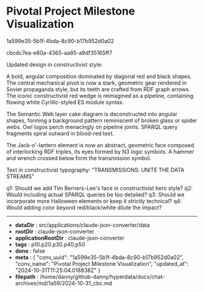 # Pivotal Project Milestone Visualization

1a599e35-5b1f-4bda-8c90-b17b952d0a02

cbcdc7ea-e80a-4365-aa85-a9df35165ff7

 Updated design in constructivist style:

A bold, angular composition dominated by diagonal red and black shapes. The central mechanical pivot is now a stark, geometric gear rendered in Soviet propaganda style, but its teeth are crafted from RDF graph arrows. The iconic constructivist red wedge is reimagined as a pipeline, containing flowing white Cyrillic-styled ES module syntax.

The Semantic Web layer cake diagram is deconstructed into angular shapes, forming a background pattern reminiscent of broken glass or spider webs. Owl logos perch menacingly on pipeline joints. SPARQL query fragments spiral outward in blood-red text.

The Jack-o'-lantern element is now an abstract, geometric face composed of interlocking RDF triples, its eyes formed by N3 logic symbols. A hammer and wrench crossed below form the transmission symbol.

Text in constructivist typography: "TRANSMISSIONS: UNITE THE DATA STREAMS"

q1: Should we add Tim Berners-Lee's face in constructivist hero style?
q2: Would including actual SPARQL queries be too detailed?
q3: Should we incorporate more Halloween elements or keep it strictly technical?
q4: Would adding color beyond red/black/white dilute the impact?

---

* **dataDir** : src/applications/claude-json-converter/data
* **rootDir** : claude-json-converter
* **applicationRootDir** : claude-json-converter
* **tags** : p10.p20.p30.p40.p50
* **done** : false
* **meta** : {
  "conv_uuid": "1a599e35-5b1f-4bda-8c90-b17b952d0a02",
  "conv_name": "Pivotal Project Milestone Visualization",
  "updated_at": "2024-10-31T11:25:04.018838Z"
}
* **filepath** : /home/danny/github-danny/hyperdata/docs/chat-archives/md/1a59/2024-10-31_cbc.md